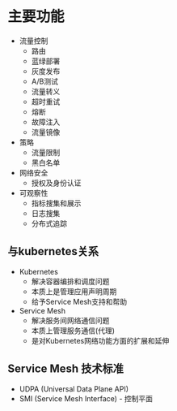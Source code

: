 # 主要功能

- 流量控制
  - 路由
  - 蓝绿部署
  - 灰度发布
  - A/B测试
  - 流量转义
  - 超时重试
  - 熔断
  - 故障注入
  - 流量镜像
- 策略
  - 流量限制
  - 黑白名单
- 网络安全
  - 授权及身份认证
- 可观察性
  - 指标搜集和展示
  - 日志搜集
  - 分布式追踪

## 与kubernetes关系

- Kubernetes
  - 解决容器编排和调度问题
  - 本质上是管理应用声明周期
  - 给予Service Mesh支持和帮助
- Service Mesh
  - 解决服务间网络通信问题
  - 本质上管理服务通信(代理)
  - 是对Kubernetes网络功能方面的扩展和延伸

## Service Mesh 技术标准

- UDPA (Universal Data Plane API)
- SMI (Service Mesh Interface) - 控制平面
